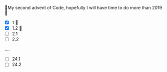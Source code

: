 
🎅My second advent of Code, hopefully I will have time to do more than 2019 🎅


- [x] 1  🐙
- [x] 1.2 🐌
- [ ] 2.1
- [ ] 2.2

....

- [ ] 24.1
- [ ] 24.2
